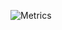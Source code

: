 ![Metrics](https://metrics.lecoq.io/tanmaik?template=classic&isocalendar=1&code=1&base=header%2C%20activity%2C%20community%2C%20repositories%2C%20metadata&base.indepth=false&base.hireable=false&base.skip=false&isocalendar=false&isocalendar.duration=full-year&code=false&code.lines=12&code.load=400&code.days=3&code.visibility=public&config.timezone=America%2FNew_York)
